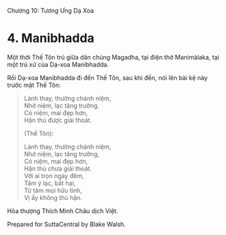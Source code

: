  

Chương 10: Tương Ưng Dạ Xoa

# 4\. Manibhadda

Một thời Thế Tôn trú giữa dân chúng Magadha, tại điện thờ Manimàlaka, tại một trú xứ của Dạ-xoa Manibhadda.

Rồi Dạ-xoa Manibhadda đi đến Thế Tôn, sau khi đến, nói lên bài kệ này trước mặt Thế Tôn:

> Lành thay, thường chánh niệm,  
> Nhờ niệm, lạc tăng trưởng.  
> Có niệm, mai đẹp hơn,  
> Hận thù được giải thoát.
> 
> (Thế Tôn):
> 
> Lành thay, thường chánh niệm,  
> Nhờ niệm, lạc tăng trưởng,  
> Có niệm, mai đẹp hơn,  
> Hận thù chưa giải thoát.  
> Với ai trọn ngày đêm,  
> Tâm ý lạc, bất hại,  
> Từ tâm mọi hữu tình,  
> Vị ấy không thù hận.

Hòa thượng Thích Minh Châu dịch Việt.

Prepared for SuttaCentral by Blake Walsh.